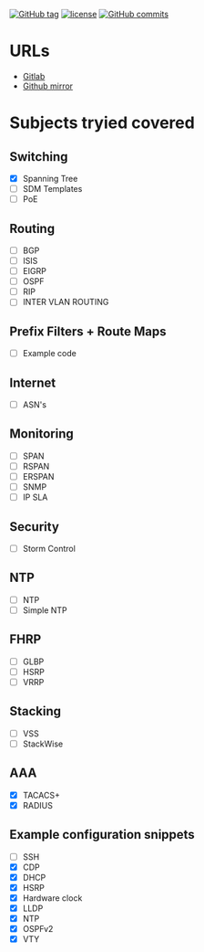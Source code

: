 [![GitHub tag](https://img.shields.io/github/tag/netravnen/CiscoLabNotes.svg)](https://gitlab.com/netravnen/CiscoLabNotes)
[![license](https://img.shields.io/github/license/netravnen/CiscoLabNotes.svg)](https://gitlab.com/netravnen/CiscoLabNotes/blob/master/LICENSE.md)
[![GitHub commits](https://img.shields.io/github/commits-since/netravnen/CiscoLabNotes/v0.3.0.svg)](https://gitlab.com/netravnen/CiscoLabNotes/commits/master)

# URLs
- [Gitlab][repo-origin]
- [Github mirror][repo-mirror]

# Subjects tryied covered
## Switching
- [X] Spanning Tree
- [ ] SDM Templates
- [ ] PoE
## Routing
- [ ] BGP
- [ ] ISIS
- [ ] EIGRP
- [ ] OSPF
- [ ] RIP
- [ ] INTER VLAN ROUTING
## Prefix Filters + Route Maps
- [ ] Example code
## Internet
- [ ] ASN's
## Monitoring
- [ ] SPAN
- [ ] RSPAN
- [ ] ERSPAN
- [ ] SNMP
- [ ] IP SLA
## Security
- [ ] Storm Control
## NTP
- [ ] NTP
- [ ] Simple NTP
## FHRP
- [ ] GLBP
- [ ] HSRP
- [ ] VRRP
## Stacking
- [ ] VSS
- [ ] StackWise
## AAA
- [X] TACACS+
- [X] RADIUS
## Example configuration snippets
- [ ] SSH
- [X] CDP
- [X] DHCP
- [X] HSRP
- [X] Hardware clock
- [X] LLDP
- [X] NTP
- [X] OSPFv2
- [X] VTY

[repo-origin]: https://gitlab.com/netravnen/CiscoLabNotes
[repo-mirror]: https://github.com/netravnen/CiscoLabNotes
